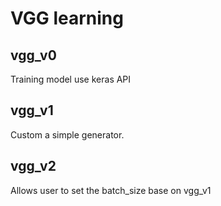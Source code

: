 # VGG learning

## vgg_v0
Training model use keras API

## vgg_v1
Custom a simple generator.

## vgg_v2
Allows user to set the batch_size base on vgg_v1